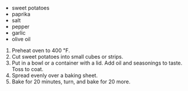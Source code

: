 - sweet potatoes
- paprika
- salt
- pepper
- garlic
- olive oil

1. Preheat oven to 400 ℉.
2. Cut sweet potatoes into small cubes or strips.
3. Put in a bowl or a container with a lid. Add oil and seasonings to taste. Toss to coat.
4. Spread evenly over a baking sheet.
5. Bake for 20 minutes, turn, and bake for 20 more.